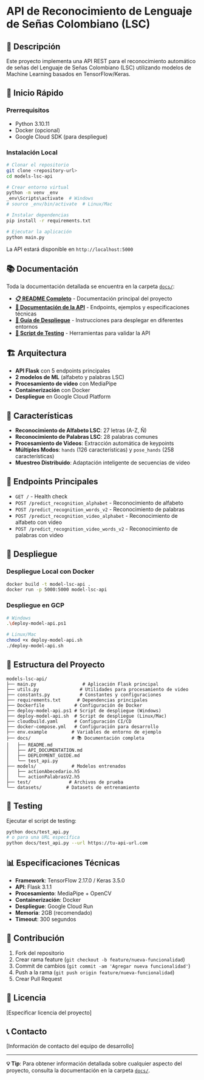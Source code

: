 # API de Reconocimiento de Lenguaje de Señas Colombiano (LSC)

## 📖 Descripción

Este proyecto implementa una API REST para el reconocimiento automático de señas del Lenguaje de Señas Colombiano (LSC) utilizando modelos de Machine Learning basados en TensorFlow/Keras.

## 🚀 Inicio Rápido

### Prerrequisitos
- Python 3.10.11
- Docker (opcional)
- Google Cloud SDK (para despliegue)

### Instalación Local
```bash
# Clonar el repositorio
git clone <repository-url>
cd models-lsc-api

# Crear entorno virtual
python -m venv _env
_env\Scripts\activate  # Windows
# source _env/bin/activate  # Linux/Mac

# Instalar dependencias
pip install -r requirements.txt

# Ejecutar la aplicación
python main.py
```

La API estará disponible en `http://localhost:5000`

## 📚 Documentación

Toda la documentación detallada se encuentra en la carpeta [`docs/`](./docs/):

- **[📋 README Completo](./docs/README.md)** - Documentación principal del proyecto
- **[🔌 Documentación de la API](./docs/API_DOCUMENTATION.md)** - Endpoints, ejemplos y especificaciones técnicas
- **[🚀 Guía de Despliegue](./docs/DEPLOYMENT_GUIDE.md)** - Instrucciones para desplegar en diferentes entornos
- **[🧪 Script de Testing](./docs/test_api.py)** - Herramientas para validar la API

## 🏗️ Arquitectura

- **API Flask** con 5 endpoints principales
- **2 modelos de ML** (alfabeto y palabras LSC)
- **Procesamiento de video** con MediaPipe
- **Containerización** con Docker
- **Despliegue** en Google Cloud Platform

## 🎯 Características

- **Reconocimiento de Alfabeto LSC**: 27 letras (A-Z, Ñ)
- **Reconocimiento de Palabras LSC**: 28 palabras comunes
- **Procesamiento de Videos**: Extracción automática de keypoints
- **Múltiples Modos**: `hands` (126 características) y `pose_hands` (258 características)
- **Muestreo Distribuido**: Adaptación inteligente de secuencias de video

## 🔧 Endpoints Principales

- `GET /` - Health check
- `POST /predict_recognition_alphabet` - Reconocimiento de alfabeto
- `POST /predict_recognition_words_v2` - Reconocimiento de palabras
- `POST /predict_recognition_video_alphabet` - Reconocimiento de alfabeto con video
- `POST /predict_recognition_video_words_v2` - Reconocimiento de palabras con video

## 🚀 Despliegue

### Despliegue Local con Docker
```bash
docker build -t model-lsc-api .
docker run -p 5000:5000 model-lsc-api
```

### Despliegue en GCP
```bash
# Windows
.\deploy-model-api.ps1

# Linux/Mac
chmod +x deploy-model-api.sh
./deploy-model-api.sh
```

## 📁 Estructura del Proyecto

```
models-lsc-api/
├── main.py                 # Aplicación Flask principal
├── utils.py               # Utilidades para procesamiento de video
├── constants.py           # Constantes y configuraciones
├── requirements.txt      # Dependencias principales
├── Dockerfile           # Configuración de Docker
├── deploy-model-api.ps1 # Script de despliegue (Windows)
├── deploy-model-api.sh  # Script de despliegue (Linux/Mac)
├── cloudbuild.yaml      # Configuración CI/CD
├── docker-compose.yml   # Configuración para desarrollo
├── env.example         # Variables de entorno de ejemplo
├── docs/               # 📚 Documentación completa
│   ├── README.md
│   ├── API_DOCUMENTATION.md
│   ├── DEPLOYMENT_GUIDE.md
│   └── test_api.py
├── models/             # Modelos entrenados
│   ├── actionAbecedario.h5
│   └── actionPalabrasV2.h5
├── test/              # Archivos de prueba
└── datasets/         # Datasets de entrenamiento
```

## 🧪 Testing

Ejecutar el script de testing:
```bash
python docs/test_api.py
# o para una URL específica
python docs/test_api.py --url https://tu-api-url.com
```

## 📊 Especificaciones Técnicas

- **Framework**: TensorFlow 2.17.0 / Keras 3.5.0
- **API**: Flask 3.1.1
- **Procesamiento**: MediaPipe + OpenCV
- **Containerización**: Docker
- **Despliegue**: Google Cloud Run
- **Memoria**: 2GB (recomendado)
- **Timeout**: 300 segundos

## 🤝 Contribución

1. Fork del repositorio
2. Crear rama feature (`git checkout -b feature/nueva-funcionalidad`)
3. Commit de cambios (`git commit -am 'Agregar nueva funcionalidad'`)
4. Push a la rama (`git push origin feature/nueva-funcionalidad`)
5. Crear Pull Request

## 📄 Licencia

[Especificar licencia del proyecto]

## 📞 Contacto

[Información de contacto del equipo de desarrollo]

---

**💡 Tip**: Para obtener información detallada sobre cualquier aspecto del proyecto, consulta la documentación en la carpeta [`docs/`](./docs/).
